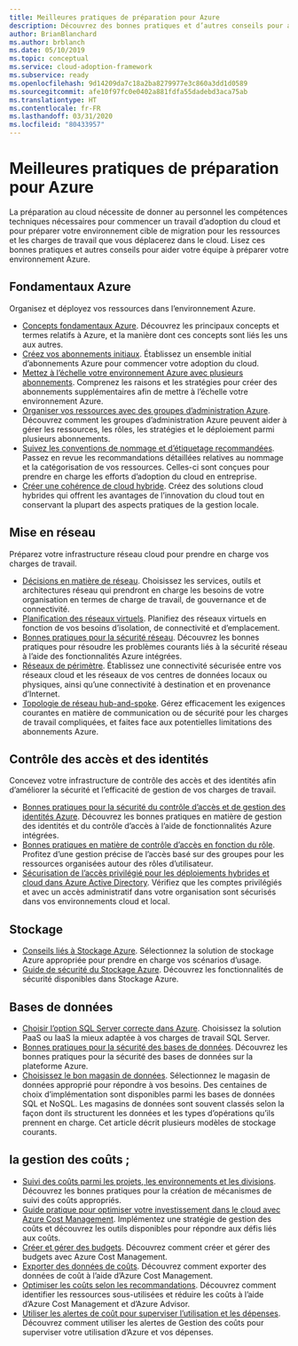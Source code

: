 ```yaml
---
title: Meilleures pratiques de préparation pour Azure
description: Découvrez des bonnes pratiques et d’autres conseils pour aider votre équipe à établir et préparer votre environnement Azure.
author: BrianBlanchard
ms.author: brblanch
ms.date: 05/10/2019
ms.topic: conceptual
ms.service: cloud-adoption-framework
ms.subservice: ready
ms.openlocfilehash: 9d14209da7c18a2ba8279977e3c860a3dd1d0589
ms.sourcegitcommit: afe10f97fc0e0402a881fdfa55dadebd3aca75ab
ms.translationtype: HT
ms.contentlocale: fr-FR
ms.lasthandoff: 03/31/2020
ms.locfileid: "80433957"
---
```

# <a name="best-practices-for-azure-readiness"></a>Meilleures pratiques de préparation pour Azure

La préparation au cloud nécessite de donner au personnel les compétences techniques nécessaires pour commencer un travail d’adoption du cloud et pour préparer votre environnement cible de migration pour les ressources et les charges de travail que vous déplacerez dans le cloud. Lisez ces bonnes pratiques et autres conseils pour aider votre équipe à préparer votre environnement Azure.

## <a name="azure-fundamentals"></a>Fondamentaux Azure

Organisez et déployez vos ressources dans l’environnement Azure.

- [Concepts fondamentaux Azure](../considerations/fundamental-concepts.md). Découvrez les principaux concepts et termes relatifs à Azure, et la manière dont ces concepts sont liés les uns aux autres.
- [Créez vos abonnements initiaux](./initial-subscriptions.md). Établissez un ensemble initial d’abonnements Azure pour commencer votre adoption du cloud.
- [Mettez à l’échelle votre environnement Azure avec plusieurs abonnements](../azure-best-practices/scale-subscriptions.md). Comprenez les raisons et les stratégies pour créer des abonnements supplémentaires afin de mettre à l’échelle votre environnement Azure.
- [Organiser vos ressources avec des groupes d’administration Azure](../azure-best-practices/organize-subscriptions.md). Découvrez comment les groupes d’administration Azure peuvent aider à gérer les ressources, les rôles, les stratégies et le déploiement parmi plusieurs abonnements.
- [Suivez les conventions de nommage et d’étiquetage recommandées](../azure-best-practices/naming-and-tagging.md). Passez en revue les recommandations détaillées relatives au nommage et la catégorisation de vos ressources. Celles-ci sont conçues pour prendre en charge les efforts d’adoption du cloud en entreprise.
- [Créer une cohérence de cloud hybride](../considerations/hybrid-consistency.md). Créez des solutions cloud hybrides qui offrent les avantages de l’innovation du cloud tout en conservant la plupart des aspects pratiques de la gestion locale.

## <a name="networking"></a>Mise en réseau

Préparez votre infrastructure réseau cloud pour prendre en charge vos charges de travail.

- [Décisions en matière de réseau](../considerations/networking-options.md). Choisissez les services, outils et architectures réseau qui prendront en charge les besoins de votre organisation en termes de charge de travail, de gouvernance et de connectivité.
- [Planification des réseaux virtuels](https://docs.microsoft.com/azure/virtual-network/virtual-network-vnet-plan-design-arm?toc=https://docs.microsoft.com/azure/cloud-adoption-framework/toc.json&bc=https://docs.microsoft.com/azure/cloud-adoption-framework/_bread/toc.json). Planifiez des réseaux virtuels en fonction de vos besoins d’isolation, de connectivité et d’emplacement.
- [Bonnes pratiques pour la sécurité réseau](https://docs.microsoft.com/azure/security/azure-security-network-security-best-practices?toc=https://docs.microsoft.com/azure/cloud-adoption-framework/toc.json&bc=https://docs.microsoft.com/azure/cloud-adoption-framework/_bread/toc.json). Découvrez les bonnes pratiques pour résoudre les problèmes courants liés à la sécurité réseau à l’aide des fonctionnalités Azure intégrées.
- [Réseaux de périmètre](./perimeter-networks.md). Établissez une connectivité sécurisée entre vos réseaux cloud et les réseaux de vos centres de données locaux ou physiques, ainsi qu’une connectivité à destination et en provenance d’Internet.
- [Topologie de réseau hub-and-spoke](./hub-spoke-network-topology.md). Gérez efficacement les exigences courantes en matière de communication ou de sécurité pour les charges de travail compliquées, et faites face aux potentielles limitations des abonnements Azure.

## <a name="identity-and-access-control"></a>Contrôle des accès et des identités

Concevez votre infrastructure de contrôle des accès et des identités afin d’améliorer la sécurité et l’efficacité de gestion de vos charges de travail.

- [Bonnes pratiques pour la sécurité du contrôle d’accès et de gestion des identités Azure](https://docs.microsoft.com/azure/security/azure-security-identity-management-best-practices?toc=https://docs.microsoft.com/azure/cloud-adoption-framework/toc.json&bc=https://docs.microsoft.com/azure/cloud-adoption-framework/_bread/toc.json). Découvrez les bonnes pratiques en matière de gestion des identités et du contrôle d’accès à l’aide de fonctionnalités Azure intégrées.
- [Bonnes pratiques en matière de contrôle d’accès en fonction du rôle](../considerations/roles.md). Profitez d’une gestion précise de l’accès basé sur des groupes pour les ressources organisées autour des rôles d’utilisateur.
- [Sécurisation de l’accès privilégié pour les déploiements hybrides et cloud dans Azure Active Directory](https://docs.microsoft.com/azure/active-directory/users-groups-roles/directory-admin-roles-secure?toc=https://docs.microsoft.com/azure/cloud-adoption-framework/toc.json&bc=https://docs.microsoft.com/azure/cloud-adoption-framework/_bread/toc.json). Vérifiez que les comptes privilégiés et avec un accès administratif dans votre organisation sont sécurisés dans vos environnements cloud et local.

## <a name="storage"></a>Stockage

- [Conseils liés à Stockage Azure](../considerations/storage-options.md). Sélectionnez la solution de stockage Azure appropriée pour prendre en charge vos scénarios d’usage.
- [Guide de sécurité du Stockage Azure](https://docs.microsoft.com/azure/storage/blobs/security-recommendations?toc=https://docs.microsoft.com/azure/cloud-adoption-framework/toc.json&bc=https://docs.microsoft.com/azure/cloud-adoption-framework/_bread/toc.json). Découvrez les fonctionnalités de sécurité disponibles dans Stockage Azure.

## <a name="databases"></a>Bases de données

- [Choisir l’option SQL Server correcte dans Azure](https://docs.microsoft.com/azure/sql-database/sql-database-paas-vs-sql-server-iaas?toc=https://docs.microsoft.com/azure/cloud-adoption-framework/toc.json&bc=https://docs.microsoft.com/azure/cloud-adoption-framework/_bread/toc.json). Choisissez la solution PaaS ou IaaS la mieux adaptée à vos charges de travail SQL Server.
- [Bonnes pratiques pour la sécurité des bases de données](https://docs.microsoft.com/azure/security/azure-database-security-best-practices?toc=https://docs.microsoft.com/azure/cloud-adoption-framework/toc.json&bc=https://docs.microsoft.com/azure/cloud-adoption-framework/_bread/toc.json). Découvrez les bonnes pratiques pour la sécurité des bases de données sur la plateforme Azure.
- [Choisissez le bon magasin de données](https://docs.microsoft.com/azure/architecture/guide/technology-choices/data-store-overview). Sélectionnez le magasin de données approprié pour répondre à vos besoins. Des centaines de choix d’implémentation sont disponibles parmi les bases de données SQL et NoSQL. Les magasins de données sont souvent classés selon la façon dont ils structurent les données et les types d’opérations qu’ils prennent en charge. Cet article décrit plusieurs modèles de stockage courants.

## <a name="cost-management"></a>la gestion des coûts ;

- [Suivi des coûts parmi les projets, les environnements et les divisions](./track-costs.md). Découvrez les bonnes pratiques pour la création de mécanismes de suivi des coûts appropriés.
- [Guide pratique pour optimiser votre investissement dans le cloud avec Azure Cost Management](https://docs.microsoft.com/azure/cost-management-billing/costs/cost-mgt-best-practices?toc=https://docs.microsoft.com/azure/cloud-adoption-framework/toc.json&bc=https://docs.microsoft.com/azure/cloud-adoption-framework/_bread/toc.json). Implémentez une stratégie de gestion des coûts et découvrez les outils disponibles pour répondre aux défis liés aux coûts.
- [Créer et gérer des budgets](https://docs.microsoft.com/azure/cost-management-billing/costs/tutorial-acm-create-budgets?toc=https://docs.microsoft.com/azure/cloud-adoption-framework/toc.json&bc=https://docs.microsoft.com/azure/cloud-adoption-framework/_bread/toc.json). Découvrez comment créer et gérer des budgets avec Azure Cost Management.
- [Exporter des données de coûts](https://docs.microsoft.com/azure/cost-management-billing/costs/tutorial-export-acm-data?toc=https://docs.microsoft.com/azure/cloud-adoption-framework/toc.json&bc=https://docs.microsoft.com/azure/cloud-adoption-framework/_bread/toc.json). Découvrez comment exporter des données de coût à l’aide d’Azure Cost Management.
- [Optimiser les coûts selon les recommandations](https://docs.microsoft.com/azure/cost-management-billing/costs/tutorial-acm-opt-recommendations?toc=https://docs.microsoft.com/azure/cloud-adoption-framework/toc.json&bc=https://docs.microsoft.com/azure/cloud-adoption-framework/_bread/toc.json). Découvrez comment identifier les ressources sous-utilisées et réduire les coûts à l’aide d’Azure Cost Management et d’Azure Advisor.
- [Utiliser les alertes de coût pour superviser l’utilisation et les dépenses](https://docs.microsoft.com/azure/cost-management-billing/costs/cost-mgt-alerts-monitor-usage-spending?toc=https://docs.microsoft.com/azure/cloud-adoption-framework/toc.json&bc=https://docs.microsoft.com/azure/cloud-adoption-framework/_bread/toc.json). Découvrez comment utiliser les alertes de Gestion des coûts pour superviser votre utilisation d’Azure et vos dépenses.
